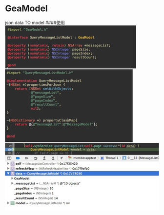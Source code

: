 GeaModel
========

json data TO model
####使用
![image1](http://github.com/chaoyuan899/GeaModel/raw/master/images/1.png)
![image2](http://github.com/chaoyuan899/GeaModel/raw/master/images/2.png)
![image3](http://github.com/chaoyuan899/GeaModel/raw/master/images/3.png)
